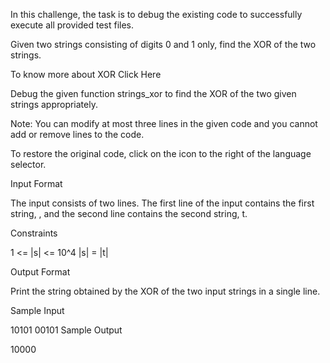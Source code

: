 In this challenge, the task is to debug the existing code to successfully execute all provided test files.

Given two strings consisting of digits 0 and 1 only, find the XOR of the two strings.

To know more about XOR Click Here

Debug the given function strings_xor to find the XOR of the two given strings appropriately.

Note: You can modify at most three lines in the given code and you cannot add or remove lines to the code.

To restore the original code, click on the icon to the right of the language selector.

Input Format

The input consists of two lines. The first line of the input contains the first string, , and the second line contains the second string, t.

Constraints

1 <= |s| <= 10^4
|s| = |t|

Output Format

Print the string obtained by the XOR of the two input strings in a single line.

Sample Input

10101
00101
Sample Output

10000
